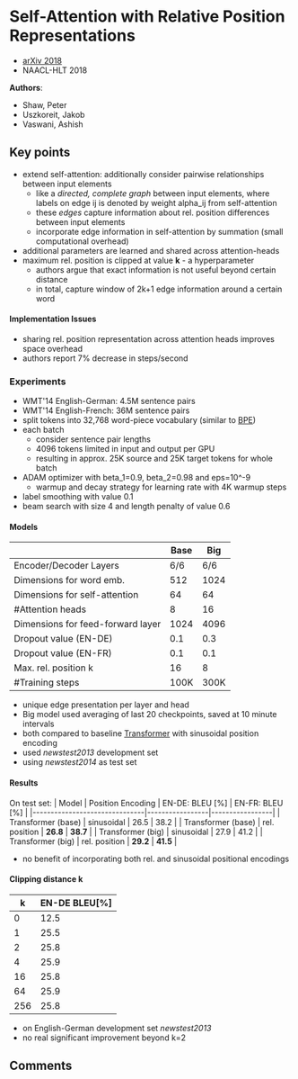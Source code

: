 # Self-Attention with Relative Position Representations
* [arXiv 2018](https://arxiv.org/abs/1803.02155)
* NAACL-HLT 2018

**Authors**:
* Shaw, Peter
* Uszkoreit, Jakob
* Vaswani, Ashish

## Key points
* extend self-attention: additionally consider pairwise relationships between input elements
  * like a *directed, complete graph* between input elements, where labels on edge ij is denoted by weight alpha_ij from self-attention
  * these *edges* capture information about rel. position differences between input elements
  * incorporate edge information in self-attention by summation (small computational overhead)
* additional parameters are learned and shared across attention-heads
* maximum rel. position is clipped at value **k** - a hyperparameter
  * authors argue that exact information is not useful beyond certain distance
  * in total, capture window of 2k+1 edge information around a certain word

#### Implementation Issues ####
* sharing rel. position representation across attention heads improves space overhead
* authors report 7% decrease in steps/second

### Experiments ###
* WMT'14 English-German: 4.5M sentence pairs
* WMT'14 English-French: 36M sentence pairs
* split tokens into 32,768 word-piece vocabulary (similar to [BPE](https://github.com/ducthanhtran/paper_notes/blob/master/machine_learning/nlp/machine_translation/16_nmt_of_rare_words_with_subword_units.md))
* each batch
  * consider sentence pair lengths
  * 4096 tokens limited in input and output per GPU
  * resulting in approx. 25K source and 25K target tokens for whole batch
* ADAM optimizer with beta_1=0.9, beta_2=0.98 and eps=10^-9
  * warmup and decay strategy for learning rate with 4K warmup steps
* label smoothing with value 0.1
* beam search with size 4 and length penalty of value 0.6

#### Models ####

|                                   | Base | Big  |
|-----------------------------------|------|------|
| Encoder/Decoder Layers            | 6/6  | 6/6  |
| Dimensions for word emb.          | 512  | 1024 |
| Dimensions for self-attention     | 64   | 64   |
| #Attention heads                  | 8    | 16   |
| Dimensions for feed-forward layer | 1024 | 4096 |
| Dropout value (EN-DE)             | 0.1  | 0.3  |
| Dropout value (EN-FR)             | 0.1  | 0.1  |
| Max. rel. position k              | 16   | 8    |
| #Training steps                   | 100K | 300K |

* unique edge presentation per layer and head
* Big model used averaging of last 20 checkpoints, saved at 10 minute intervals
* both compared to baseline [Transformer](https://github.com/ducthanhtran/paper_notes/blob/master/machine_learning/nlp/machine_translation/17_attention_is_all_you_need.md) with sinusoidal position encoding
* used *newstest2013* development set
* using *newstest2014* as test set

#### Results ####
On test set:
| Model | Position Encoding | EN-DE: BLEU [%] | EN-FR: BLEU [%] |
|-------------------------------|-----------------|-----------------|
| Transformer (base) | sinusoidal    | 26.5       | 38.2            |
| Transformer (base) | rel. position | **26.8**   | **38.7**        |
| Transformer (big)  | sinusoidal    | 27.9       | 41.2            |
| Transformer (big)  | rel. position | **29.2**   | **41.5**        |

* no benefit of incorporating both rel. and sinusoidal positional encodings

#### Clipping distance k ####

| k   | EN-DE BLEU[%] |
|-----|---------------|
| 0   | 12.5          |
| 1   | 25.5          |
| 2   | 25.8          |
| 4   | 25.9          |
| 16  | 25.8          |
| 64  | 25.9          |
| 256 | 25.8          |
* on English-German development set *newstest2013*
* no real significant improvement beyond k=2

## Comments ##
